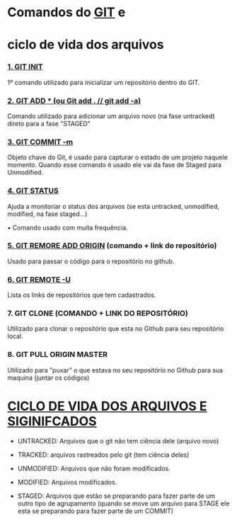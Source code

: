 

#  					Comandos do <u>GIT</u> e

# 				ciclo de vida dos arquivos

### <u>1. GIT INIT</u> 

1º comando utilizado para inicializar um repositório dentro do GIT. 

### <u>2. GIT ADD * (ou Git add . // git add -a)</u>

Comando utilizado para adicionar um arquivo novo (na fase untracked) direto para a fase "STAGED"

### <u>3. GIT COMMIT -m</u> 

Objeto chave do Git, é usado para capturar o estado de um projeto naquele momento. Quando esse comando é usado ele vai da fase de Staged para Unmodified.

### <u>4. GIT STATUS</u> 

Ajuda a monitoriar o status dos arquivos (se esta untracked, unmodified, modified, na fase staged...)

• Comando usado com muita frequência. 

### <u>5. GIT REMORE ADD ORIGIN</u> (comando + link do repositório)

Usado para passar o código para o repositório no github. 

### <u>6. GIT REMOTE -U</u>

Lista os links de repositórios que tem cadastrados. 

### 7. GIT CLONE (COMANDO + LINK DO REPOSITÓRIO)

Utilizado para clonar o repositório que esta no Github para seu repositório local.

### 8. GIT PULL ORIGIN MASTER 

Utilizado para "puxar" o que estava no seu repositório no Github para sua maquina (juntar os códigos)



# <u>CICLO DE VIDA DOS ARQUIVOS E SIGINIFCADOS</u> 

* UNTRACKED: Arquivos que o git não tem ciência dele (arquivo novo)
* TRACKED: arquivos rastreados pelo git (tem ciência deles)

* UNMODIFIED: Arquivos que não foram modificados.
* MODIFIED: Arquivos modificados.
* STAGED: Arquivos que estão se preparando para fazer parte de um outro tipo de agrupamento (quando se move um arquivo para STAGE ele esta se preparando para fazer parte de um COMMIT)





